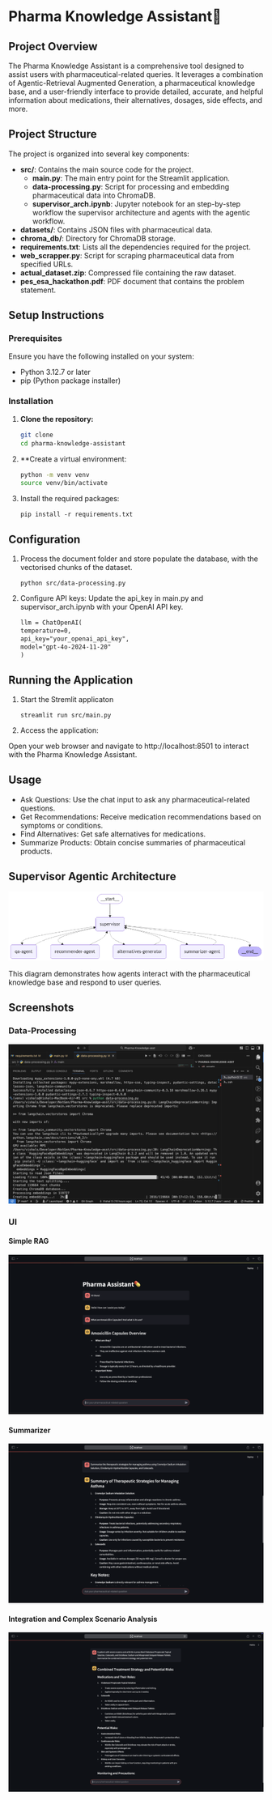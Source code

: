 # Pharma Knowledge Assistant💊

## Project Overview

The Pharma Knowledge Assistant is a comprehensive tool designed to assist users with pharmaceutical-related queries. It leverages a combination of Agentic-Retrieval Augmented Generation, a pharmaceutical knowledge base, and a user-friendly interface to provide detailed, accurate, and helpful information about medications, their alternatives, dosages, side effects, and more.

## Project Structure

The project is organized into several key components:

- **src/**: Contains the main source code for the project.
  - **main.py**: The main entry point for the Streamlit application.
  - **data-processing.py**: Script for processing and embedding pharmaceutical data into ChromaDB.
  - **supervisor_arch.ipynb**: Jupyter notebook for an step-by-step workflow the supervisor architecture and agents with the agentic workflow.
- **datasets/**: Contains JSON files with pharmaceutical data.
- **chroma_db/**: Directory for ChromaDB storage.
- **requirements.txt**: Lists all the dependencies required for the project.
- **web_scrapper.py**: Script for scraping pharmaceutical data from specified URLs.
- **actual_dataset.zip**: Compressed file containing the raw dataset.
- **pes_esa_hackathon.pdf**: PDF document that contains the problem statement.

## Setup Instructions

### Prerequisites

Ensure you have the following installed on your system:

- Python 3.12.7 or later
- pip (Python package installer)

### Installation

1. **Clone the repository:**

   ```sh
   git clone 
   cd pharma-knowledge-assistant
   ```
2. **Create a virtual environment:

   ```sh
   python -m venv venv
   source venv/bin/activate 
   ```
3. Install the required packages:

   ```
   pip install -r requirements.txt
   ```

## Configuration

1. Process the document folder and store populate the database, with the vectorised chunks of the dataset.

   ```
   python src/data-processing.py
   ```
2. Configure API keys:
   Update the api_key in main.py and supervisor_arch.ipynb with your OpenAI API key.

   ```
   llm = ChatOpenAI(
   temperature=0,
   api_key="your_openai_api_key",
   model="gpt-4o-2024-11-20"
   )
   ```

## Running the Application

1. Start the Stremlit applicaton

   ```
   streamlit run src/main.py
   ```
2. Access the application:

Open your web browser and navigate to http://localhost:8501 to interact with the Pharma Knowledge Assistant.

## Usage

* Ask Questions: Use the chat input to ask any pharmaceutical-related questions.
* Get Recommendations: Receive medication recommendations based on symptoms or conditions.
* Find Alternatives: Get safe alternatives for medications.
* Summarize Products: Obtain concise summaries of pharmaceutical products.

## Supervisor Agentic Architecture

![Supervisor Agentic Architecture](./assets/agent-architecture.png)

This diagram demonstrates how agents interact with the pharmaceutical knowledge base and respond to user queries.

## Screenshots

### Data-Processing
![Data Processing](./assets/data-processing.png)

### UI
#### Simple RAG
![UI](./assets/ui-1.png)

#### Summarizer
![UI](./assets/ui-2.png)

#### Integration and Complex Scenario Analysis
![UI](./assets/ui-3.png)